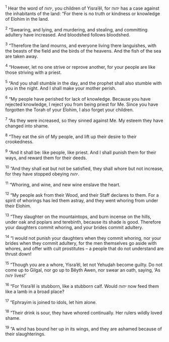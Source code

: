 <sup>1</sup> Hear the word of יהוה, you children of Yisra’ĕl, for יהוה has a case against the inhabitants of the land: “For there is no truth or kindness or knowledge of Elohim in the land.

<sup>2</sup> “Swearing, and lying, and murdering, and stealing, and committing adultery have increased. And bloodshed follows bloodshed.

<sup>3</sup> “Therefore the land mourns, and everyone living there languishes, with the beasts of the field and the birds of the heavens. And the fish of the sea are taken away.

<sup>4</sup> “However, let no one strive or reprove another, for your people are like those striving with a priest.

<sup>5</sup> “And you shall stumble in the day, and the prophet shall also stumble with you in the night. And I shall make your mother perish.

<sup>6</sup> “My people have perished for lack of knowledge. Because you have rejected knowledge, I reject you from being priest for Me. Since you have forgotten the Torah of your Elohim, I also forget your children.

<sup>7</sup> “As they were increased, so they sinned against Me. My esteem they have changed into shame.

<sup>8</sup> “They eat the sin of My people, and lift up their desire to their crookedness.

<sup>9</sup> “And it shall be: like people, like priest. And I shall punish them for their ways, and reward them for their deeds.

<sup>10</sup> “And they shall eat but not be satisfied, they shall whore but not increase, for they have stopped obeying יהוה.

<sup>11</sup> “Whoring, and wine, and new wine enslave the heart.

<sup>12</sup> “My people ask from their Wood, and their Staff declares to them. For a spirit of whorings has led them astray, and they went whoring from under their Elohim.

<sup>13</sup> “They slaughter on the mountaintops, and burn incense on the hills, under oak and poplars and terebinth, because its shade is good. Therefore your daughters commit whoring, and your brides commit adultery.

<sup>14</sup> “I would not punish your daughters when they commit whoring, nor your brides when they commit adultery, for the men themselves go aside with whores, and offer with cult prostitutes – a people that do not understand are thrust down!

<sup>15</sup> “Though you are a whore, Yisra’ĕl, let not Yehuḏah become guilty. Do not come up to Gilgal, nor go up to Bĕyth Awen, nor swear an oath, saying, ‘As יהוה lives!’

<sup>16</sup> “For Yisra’ĕl is stubborn, like a stubborn calf. Would יהוה now feed them like a lamb in a broad place?

<sup>17</sup> “Ephrayim is joined to idols, let him alone.

<sup>18</sup> “Their drink is sour, they have whored continually. Her rulers wildly loved shame.

<sup>19</sup> “A wind has bound her up in its wings, and they are ashamed because of their slaughterings.

